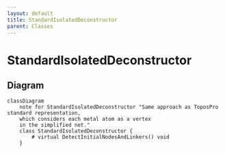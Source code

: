 ```yaml
---
layout: default
title: StandardIsolatedDeconstructor
parent: Classes
---
```


# StandardIsolatedDeconstructor

## Diagram
```mermaid
classDiagram
    note for StandardIsolatedDeconstructor "Same approach as ToposPro standard representation,
    which considers each metal atom as a vertex
    in the simplified net."
    class StandardIsolatedDeconstructor {
        # virtual DetectInitialNodesAndLinkers() void
    }
```
